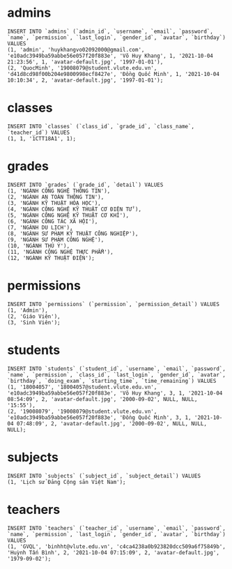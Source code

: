 # admins

    INSERT INTO `admins` (`admin_id`, `username`, `email`, `password`, `name`, `permission`, `last_login`, `gender_id`, `avatar`, `birthday`) VALUES
    (1, 'admin', 'huykhangvo02092000@gmail.com', 'e10adc3949ba59abbe56e057f20f883e', 'Võ Huy Khang', 1, '2021-10-04 21:23:56', 1, 'avatar-default.jpg', '1997-01-01'),
    (2, 'QuocMinh', '19008079@student.vlute.edu.vn', 'd41d8cd98f00b204e9800998ecf8427e', 'Đồng Quốc Minh', 1, '2021-10-04 10:10:34', 2, 'avatar-default.jpg', '1997-01-01');

# classes

    INSERT INTO `classes` (`class_id`, `grade_id`, `class_name`, `teacher_id`) VALUES
    (1, 1, '1CTT18A1', 1);

# grades

    INSERT INTO `grades` (`grade_id`, `detail`) VALUES
    (1, 'NGÀNH CÔNG NGHỆ THÔNG TIN'),
    (2, 'NGÀNH AN TOÀN THÔNG TIN'),
    (3, 'NGÀNH KỸ THUẬT HÓA HỌC'),
    (4, 'NGÀNH CÔNG NGHỆ KỸ THUẬT CƠ ĐIỆN TỬ'),
    (5, 'NGÀNH CÔNG NGHỆ KỸ THUẬT CƠ KHÍ'),
    (6, 'NGÀNH CÔNG TÁC XÃ HỘI'),
    (7, 'NGÀNH DU LỊCH'),
    (8, 'NGÀNH SƯ PHẠM KỸ THUẬT CÔNG NGHIỆP'),
    (9, 'NGÀNH SƯ PHẠM CÔNG NGHỆ'),
    (10, 'NGÀNH THÚ Y'),
    (11, 'NGÀNH CÔNG NGHỆ THỰC PHẨM'),
    (12, 'NGÀNH KỸ THUẬT ĐIỆN');

# permissions

    INSERT INTO `permissions` (`permission`, `permission_detail`) VALUES
    (1, 'Admin'),
    (2, 'Giáo Viên'),
    (3, 'Sinh Viên');

# students

    INSERT INTO `students` (`student_id`, `username`, `email`, `password`, `name`, `permission`, `class_id`, `last_login`, `gender_id`, `avatar`, `birthday`, `doing_exam`, `starting_time`, `time_remaining`) VALUES
    (1, '18004057', '18004057@student.vlute.edu.vn', 'e10adc3949ba59abbe56e057f20f883e', 'Võ Huy Khang', 3, 1, '2021-10-04 08:54:09', 2, 'avatar-default.jpg', '2000-09-02', NULL, NULL, '15:55'),
    (2, '19008079', '19008079@student.vlute.edu.vn', 'e10adc3949ba59abbe56e057f20f883e', 'Đồng Quốc Minh', 3, 1, '2021-10-04 07:48:09', 2, 'avatar-default.jpg', '2000-09-02', NULL, NULL, NULL);
    

# subjects

    INSERT INTO `subjects` (`subject_id`, `subject_detail`) VALUES
    (1, 'Lịch sử Đảng Cộng sản Việt Nam');

# teachers

    INSERT INTO `teachers` (`teacher_id`, `username`, `email`, `password`, `name`, `permission`, `last_login`, `gender_id`, `avatar`, `birthday`) VALUES
    (1, 'GVQL', 'binhht@vlute.edu.vn', 'c4ca4238a0b923820dcc509a6f75849b', 'Huỳnh Tấn Bình', 2, '2021-10-04 07:15:09', 2, 'avatar-default.jpg', '1979-09-02');
    

